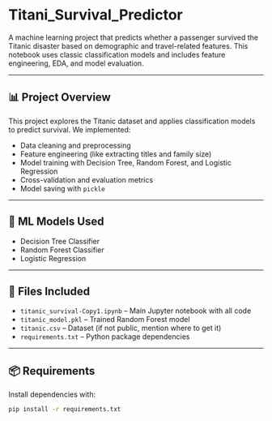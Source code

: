 # Titani_Survival_Predictor
A machine learning project that predicts whether a passenger survived the Titanic disaster based on demographic and travel-related features. This notebook uses classic classification models and includes feature engineering, EDA, and model evaluation.

---

## 📊 Project Overview

This project explores the Titanic dataset and applies classification models to predict survival. We implemented:
- Data cleaning and preprocessing
- Feature engineering (like extracting titles and family size)
- Model training with Decision Tree, Random Forest, and Logistic Regression
- Cross-validation and evaluation metrics
- Model saving with `pickle`

---

## 🧠 ML Models Used
- Decision Tree Classifier
- Random Forest Classifier
- Logistic Regression

---

## 📁 Files Included
- `titanic_survival-Copy1.ipynb` – Main Jupyter notebook with all code
- `titanic_model.pkl` – Trained Random Forest model
- `titanic.csv` – Dataset (if not public, mention where to get it)
- `requirements.txt` – Python package dependencies

---

## 📦 Requirements

Install dependencies with:
```bash
pip install -r requirements.txt
